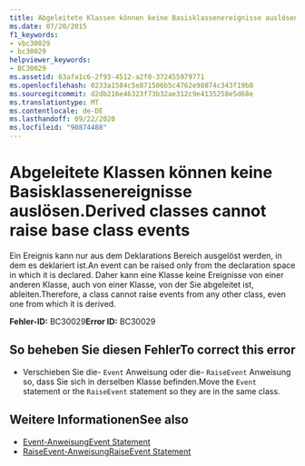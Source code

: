 ```yaml
---
title: Abgeleitete Klassen können keine Basisklassenereignisse auslösen.
ms.date: 07/20/2015
f1_keywords:
- vbc30029
- bc30029
helpviewer_keywords:
- BC30029
ms.assetid: 63afa1c6-2f93-4512-a2f0-372455979771
ms.openlocfilehash: 0233a1584c5e871506b5c4762e98874c343f19b8
ms.sourcegitcommit: d2db216e46323f73b32ae312c9e4135258e5d68e
ms.translationtype: MT
ms.contentlocale: de-DE
ms.lasthandoff: 09/22/2020
ms.locfileid: "90874488"
---
```

# <a name="derived-classes-cannot-raise-base-class-events"></a><span data-ttu-id="08447-102">Abgeleitete Klassen können keine Basisklassenereignisse auslösen.</span><span class="sxs-lookup"><span data-stu-id="08447-102">Derived classes cannot raise base class events</span></span>

<span data-ttu-id="08447-103">Ein Ereignis kann nur aus dem Deklarations Bereich ausgelöst werden, in dem es deklariert ist.</span><span class="sxs-lookup"><span data-stu-id="08447-103">An event can be raised only from the declaration space in which it is declared.</span></span> <span data-ttu-id="08447-104">Daher kann eine Klasse keine Ereignisse von einer anderen Klasse, auch von einer Klasse, von der Sie abgeleitet ist, ableiten.</span><span class="sxs-lookup"><span data-stu-id="08447-104">Therefore, a class cannot raise events from any other class, even one from which it is derived.</span></span>  
  
 <span data-ttu-id="08447-105">**Fehler-ID:** BC30029</span><span class="sxs-lookup"><span data-stu-id="08447-105">**Error ID:** BC30029</span></span>  
  
## <a name="to-correct-this-error"></a><span data-ttu-id="08447-106">So beheben Sie diesen Fehler</span><span class="sxs-lookup"><span data-stu-id="08447-106">To correct this error</span></span>  
  
- <span data-ttu-id="08447-107">Verschieben Sie die- `Event` Anweisung oder die- `RaiseEvent` Anweisung so, dass Sie sich in derselben Klasse befinden.</span><span class="sxs-lookup"><span data-stu-id="08447-107">Move the `Event` statement or the `RaiseEvent` statement so they are in the same class.</span></span>  
  
## <a name="see-also"></a><span data-ttu-id="08447-108">Weitere Informationen</span><span class="sxs-lookup"><span data-stu-id="08447-108">See also</span></span>

- [<span data-ttu-id="08447-109">Event-Anweisung</span><span class="sxs-lookup"><span data-stu-id="08447-109">Event Statement</span></span>](../statements/event-statement.md)
- [<span data-ttu-id="08447-110">RaiseEvent-Anweisung</span><span class="sxs-lookup"><span data-stu-id="08447-110">RaiseEvent Statement</span></span>](../statements/raiseevent-statement.md)
